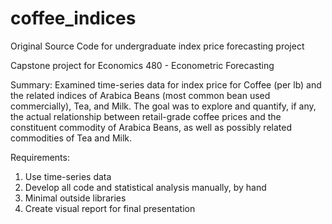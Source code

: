 # coffee_indices
Original Source Code for undergraduate index price forecasting project

Capstone project for Economics 480 - Econometric Forecasting

Summary: Examined time-series data for index price for Coffee (per lb) and the related indices of Arabica Beans (most common bean used commercially), Tea, and Milk.
 The goal was to explore and quantify, if any, the actual relationship between retail-grade coffee prices and the constituent commodity of Arabica Beans, as well as possibly related commodities of Tea and Milk.
 
 Requirements: 
 1. Use time-series data 
 2. Develop all code and statistical analysis manually, by hand
 3. Minimal outside libraries
 4. Create visual report for final presentation
